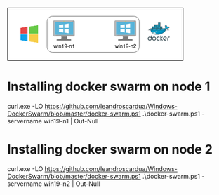 ![alt text](https://github.com/leandroscardua/Windows-Container/blob/master/swarm/Untitled%20Diagram-Page-1.png)

# Installing docker swarm on node 1
curl.exe -LO https://github.com/leandroscardua/Windows-DockerSwarm/blob/master/docker-swarm.ps1
.\docker-swarm.ps1 -servername win19-n1 | Out-Null

# Installing docker swarm on node 2
curl.exe -LO https://github.com/leandroscardua/Windows-DockerSwarm/blob/master/docker-swarm.ps1
.\docker-swarm.ps1 -servername win19-n2 | Out-Null
